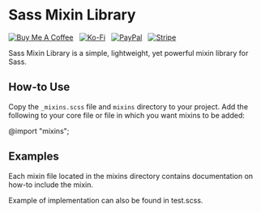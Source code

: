 # Sass Mixin Library

[![Buy Me A Coffee](https://srv-cdn.himpfen.io/badges/buymeacoffee/buymeacoffee-flat.svg)](https://tinyurl.com/2h9aktmd) &nbsp; [![Ko-Fi](https://srv-cdn.himpfen.io/badges/kofi/kofi-flat.svg)](https://tinyurl.com/d4xnrptz) &nbsp; [![PayPal](https://srv-cdn.himpfen.io/badges/paypal/paypal-flat.svg)](https://tinyurl.com/mr22naua) &nbsp; [![Stripe](https://srv-cdn.himpfen.io/badges/stripe/stripe-flat.svg)](https://tinyurl.com/e8ymxdw3)

Sass Mixin Library is a simple, lightweight, yet powerful mixin library for Sass.

## How-to Use

Copy the `_mixins.scss` file and `mixins` directory to your project. Add the following to your core file or file in which you want mixins to be added:

  @import "mixins";

## Examples

Each mixin file located in the mixins directory contains documentation on how-to include the mixin.

Example of implementation can also be found in test.scss.
